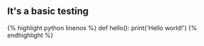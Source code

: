 ## It's a basic testing

<div class="copyable" markdown="1">

{% highlight python linenos %}
def hello():
    print('Hello world!')
{% endhighlight %}

</div>